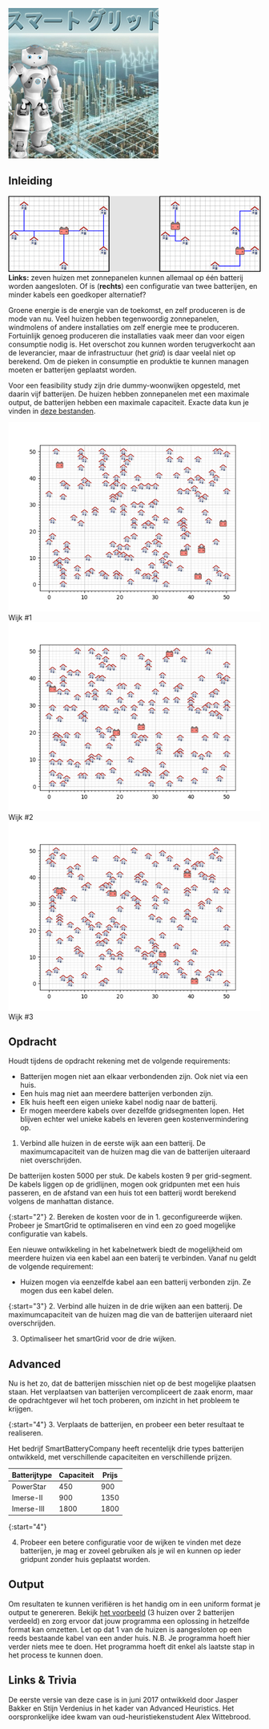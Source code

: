 ![](Smartgrid.jpg)

## Inleiding

![](Twogrids.gif)
**Links:** zeven huizen met zonnepanelen kunnen allemaal op één batterij worden aangesloten. Of is (**rechts**) een configuratie van twee batterijen, en minder kabels een goedkoper alternatief? 

Groene energie is de energie van de toekomst, en zelf produceren is de mode van nu. Veel huizen hebben tegenwoordig zonnepanelen, windmolens of andere installaties om zelf energie mee te produceren. Fortuinlijk genoeg produceren die installaties vaak meer dan voor eigen consumptie nodig is. Het overschot zou kunnen worden terugverkocht aan de leverancier, maar de infrastructuur (het *grid*) is daar veelal niet op berekend. Om de pieken in consumptie en produktie te kunnen managen moeten er batterijen geplaatst worden.


Voor een feasibility study zijn drie dummy-woonwijken opgesteld, met daarin vijf batterijen. De huizen hebben zonnepanelen met een maximale output, de batterijen hebben een maximale capaciteit. Exacte data kun je vinden in [deze bestanden](Huizen&Batterijen.zip).

![](Wijk1.png) Wijk #1
![](Wijk2.png) Wijk #2
![](Wijk3.png) Wijk #3

## Opdracht

Houdt tijdens de opdracht rekening met de volgende requirements:
* Batterijen mogen niet aan elkaar verbondenden zijn. Ook niet via een huis.
* Een huis mag niet aan meerdere batterijen verbonden zijn.
* Elk huis heeft een eigen unieke kabel nodig naar de batterij.
* Er mogen meerdere kabels over dezelfde gridsegmenten lopen. Het blijven echter wel unieke kabels en leveren geen kostenvermindering op.

1. Verbind alle huizen in de eerste wijk aan een batterij. De maximumcapaciteit van de huizen mag die van de batterijen uiteraard niet overschrijden.

De batterijen kosten 5000 per stuk. De kabels kosten 9 per grid-segment. De kabels liggen op de gridlijnen, mogen ook gridpunten met een huis passeren, en de afstand van een huis tot een batterij wordt berekend volgens de manhattan distance.

{:start="2"}
2. Bereken de kosten voor de in 1. geconfigureerde wijken. Probeer je SmartGrid te optimaliseren en vind een zo goed mogelijke configuratie van kabels.

Een nieuwe ontwikkeling in het kabelnetwerk biedt de mogelijkheid om meerdere huizen via een kabel aan een baterij te verbinden. Vanaf nu geldt de volgende requirement:
* Huizen mogen via eenzelfde kabel aan een batterij verbonden zijn. Ze mogen dus een kabel delen.

{:start="3"}
2. Verbind alle huizen in de drie wijken aan een batterij. De maximumcapaciteit van de huizen mag die van de batterijen uiteraard niet overschrijden.

3. Optimaliseer het smartGrid voor de drie wijken.

## Advanced  

Nu is het zo, dat de batterijen misschien niet op de best mogelijke plaatsen staan. Het verplaatsen van batterijen vercompliceert de zaak enorm, maar de opdrachtgever wil het toch proberen, om inzicht in het probleem te krijgen.

{:start="4"}
3. Verplaats de batterijen, en probeer een beter resultaat te realiseren.

Het bedrijf SmartBatteryCompany heeft recentelijk drie types batterijen ontwikkeld, met verschillende capaciteiten en verschillende prijzen.

|Batterijtype | Capaciteit | Prijs |
| --- | --- | --- |
| PowerStar | 450 | 900 |
| Imerse-II | 900 | 1350 |
| Imerse-III | 1800 | 1800 |

{:start="4"}

4. Probeer een betere configuratie voor de wijken te vinden met deze batterijen, je mag er zoveel gebruiken als je wil en kunnen op ieder gridpunt zonder huis geplaatst worden.

## Output

Om resultaten te kunnen verifiëren is het handig om in een uniform format je output te genereren. 
Bekijk [het voorbeeld](example_output.json) (3 huizen over 2 batterijen verdeeld) en zorg ervoor dat jouw programma een oplossing in hetzelfde format kan omzetten.
Let op dat 1 van de huizen is aangesloten op een reeds bestaande kabel van een ander huis.
N.B. Je programma hoeft hier verder niets mee te doen. Het programma hoeft dit enkel als laatste stap in het process te kunnen doen.


## Links & Trivia

De eerste versie van deze case is in juni 2017 ontwikkeld door Jasper Bakker en Stijn Verdenius in het kader van Advanced Heuristics. Het oorspronkelijke idee kwam van oud-heuristiekenstudent Alex Wittebrood.
